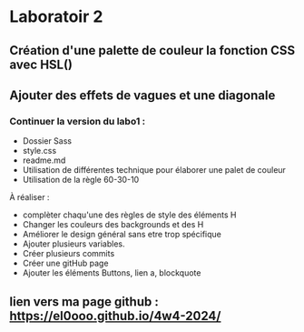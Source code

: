 # Laboratoir 2 #
## Création d'une palette de couleur la fonction CSS avec HSL()
## Ajouter des effets de vagues et une diagonale

### Continuer la version du labo1 : 
- Dossier Sass
- style.css
- readme.md
- Utilisation de différentes technique pour élaborer une palet de couleur
- Utilisation de la règle 60-30-10

À réaliser :
- complèter chaqu'une des règles de style des éléments H
- Changer les couleurs des backgrounds et des H
- Améliorer le design général sans etre trop spécifique
- Ajouter plusieurs variables.
- Créer plusieurs commits
- Créer une gitHub page
- Ajouter les éléments Buttons, lien a, blockquote


## lien vers ma page github : https://el0ooo.github.io/4w4-2024/
